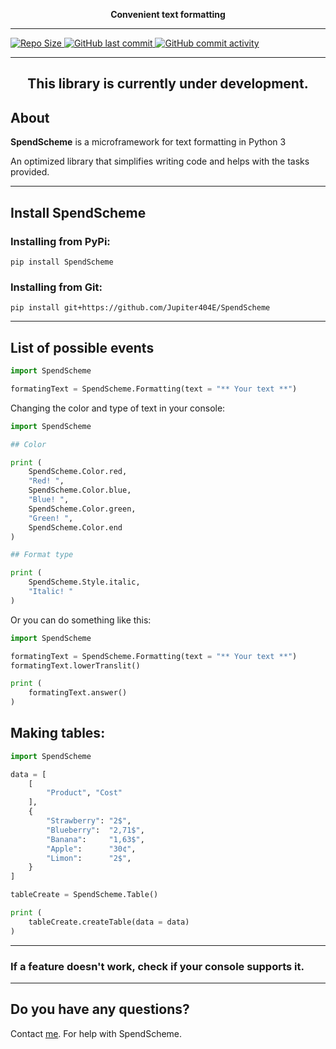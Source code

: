 <p align="center">
  <b>
    Convenient text formatting
  </b>
</p>

<hr>

<a class="github-badge" href="https://github.com/Jupiter404E/SpendScheme/" tabindex="-1">
<img src="https://img.shields.io/github/repo-size/Jupiter404E/SpendScheme?style=for-the-badge" alt="Repo Size"/>
</a>
<a class="github-badge" href="https://github.com/MelisaDev/melisa" tabindex="-1">
<img src="https://img.shields.io/github/last-commit/Jupiter404E/SpendScheme?style=for-the-badge" alt="GitHub last commit"/>
</a>
<a class="github-badge" href="https://github.com/Jupiter404E/SpendScheme/" tabindex="-1">
<img src="https://img.shields.io/github/commit-activity/m/Jupiter404E/SpendScheme?style=for-the-badge" alt="GitHub commit activity"/>
</a>

<hr>

<h2 align="center">
This library is currently under development.
</h2>

## About
<strong>SpendScheme</strong> is a microframework for text formatting in Python 3

An optimized library that simplifies writing code and helps with the tasks provided.

---
## Install SpendScheme

### Installing from PyPi:
```commandline
pip install SpendScheme
```
### Installing from Git:
```commandline
pip install git+https://github.com/Jupiter404E/SpendScheme
```

---

## List of possible events

```python
import SpendScheme

formatingText = SpendScheme.Formatting(text = "** Your text **")
```

Changing the color and type of text in your console:

```python
import SpendScheme

## Color

print (
    SpendScheme.Color.red,
    "Red! ",
    SpendScheme.Color.blue,
    "Blue! ",
    SpendScheme.Color.green,
    "Green! ",
    SpendScheme.Color.end
)

## Format type

print (
    SpendScheme.Style.italic,
    "Italic! "
)
```

Or you can do something like this:

```python
import SpendScheme

formatingText = SpendScheme.Formatting(text = "** Your text **")
formatingText.lowerTranslit()

print (
    formatingText.answer()
)
```

## Making tables:

```python
import SpendScheme

data = [
    [
        "Product", "Cost"
    ],
    {
        "Strawberry": "2$",
        "Blueberry":  "2,71$",
        "Banana":     "1,63$",
        "Apple":      "30¢", 
        "Limon":      "2$",
    }
]

tableCreate = SpendScheme.Table()

print (
    tableCreate.createTable(data = data)
)
```

---
### If a feature doesn't work, check if your console supports it.
---

## Do you have any questions?

Сontact [me](https://discord.gg/). For help with SpendScheme.
